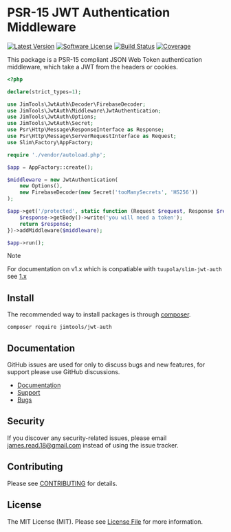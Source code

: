 # PSR-15 JWT Authentication Middleware

[![Latest Version](https://img.shields.io/packagist/v/jimtools/jwt-auth.svg?style=flat-square)](https://packagist.org/packages/jimtools/jwt-auth)
[![Software License](https://img.shields.io/badge/license-MIT-brightgreen.svg?style=flat-square)](LICENSE)
[![Build Status](https://img.shields.io/github/actions/workflow/status/jimtools/jwt-auth/tests.yml?branch=main&style=flat-square)](https://github.com/jimtools/jwt-auth/actions)
[![Coverage](https://img.shields.io/codecov/c/gh/jimtools/jwt-auth/main.svg?style=flat-square)](https://codecov.io/github/jimtools/jwt-auth/branch/main)

This package is a PSR-15 compliant JSON Web Token authentication middleware,
which take a JWT from the headers or cookies.

```php
<?php

declare(strict_types=1);

use JimTools\JwtAuth\Decoder\FirebaseDecoder;
use JimTools\JwtAuth\Middleware\JwtAuthentication;
use JimTools\JwtAuth\Options;
use JimTools\JwtAuth\Secret;
use Psr\Http\Message\ResponseInterface as Response;
use Psr\Http\Message\ServerRequestInterface as Request;
use Slim\Factory\AppFactory;

require './vendor/autoload.php';

$app = AppFactory::create();

$middleware = new JwtAuthentication(
    new Options(),
    new FirebaseDecoder(new Secret('tooManySecrets', 'HS256'))
);

$app->get('/protected', static function (Request $request, Response $response, array $args) {
    $response->getBody()->write('you will need a token');
    return $response;
})->addMiddleware($middleware);

$app->run();
```

> [!NOTE]
> For documentation on v1.x which is conpatiable with `tuupola/slim-jwt-auth`
> see [1.x](https://github.com/JimTools/jwt-auth/blob/main/README.md)

## Install
The recommended way to install packages is through
[composer](https://getcomposer.org/).

``` shell
composer require jimtools/jwt-auth
```

## Documentation

GitHub issues are used for only to discuss bugs and new features, for support
please use GitHub discussions.

- [Documentation](https://jimtools.github.io/jwt-auth/)
- [Support](https://github.com/JimTools/jwt-auth/discussions)
- [Bugs](https://github.com/JimTools/jwt-auth/issues)

## Security

If you discover any security-related issues, please email
<james.read.18@gmail.com> instead of using the issue tracker.

## Contributing

Please see [CONTRIBUTING](CONTRIBUTING.md) for details.

## License

The MIT License (MIT). Please see [License File](LICENSE) for more information.
